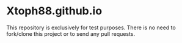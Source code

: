 Xtoph88.github.io
=================

This repository is exclusively for test purposes. There is no need to fork/clone this project or to send any pull requests.
